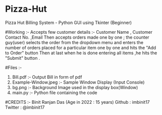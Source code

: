 # Pizza-Hut
Pizza Hut Billing System - Python GUI using Tkinter (Beginner)

#Working :- Accepts few customer details :- Customer Name , Customer Contact No. ,Email Then accepts orders made one by one ; the counter guy(user) selects the order from the dropdown menu and enters the number of orders placed for a particular item one by one and hits the "Add to Order" button Then at last when he is done entering all items ,he hits the "Submit" button .

#Files :-
1. Bill.pdf :- Output Bill in form of pdf
2. Example-Window.jpeg :- Sample Window Display (Input Console)
3. bg.png :- Background Image used in the display box(Window)
4. main.py :- Python file containing the code


#CREDITS :- Binit Ranjan Das (Age in 2022 : 15 years)
Github : imbinit17
Twitter : @imbinit17
